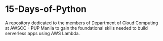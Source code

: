 # 15-Days-of-Python
A repository dedicated to the members of Department of Cloud Computing at AWSCC - PUP Manila to gain the foundational skills needed to build serverless apps using AWS Lambda.
